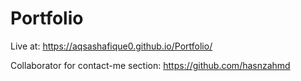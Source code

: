 # Portfolio

Live at: https://aqsashafique0.github.io/Portfolio/

Collaborator for contact-me section: https://github.com/hasnzahmd